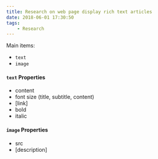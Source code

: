 ```yaml
---
title: Research on web page display rich text articles
date: 2018-06-01 17:30:50
tags:
    - Research
---
```


Main items:

- `text`
- `image`


#### `text` Properties

- content
- font size (title, subtitle, content)
- [link]
- bold
- italic

#### `image` Properties

- src
- [description]